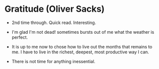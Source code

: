 # Gratitude (Oliver Sacks)

- 2nd time through. Quick read.  Interesting.

- I'm glad I'm not dead! sometimes bursts out of me what the weather is perfect.

- It is up to me now to chose how to live out the months that remains to me.
  I have to live in the richest, deepest, most productive way I can.

- There is not time for anything inessential.


